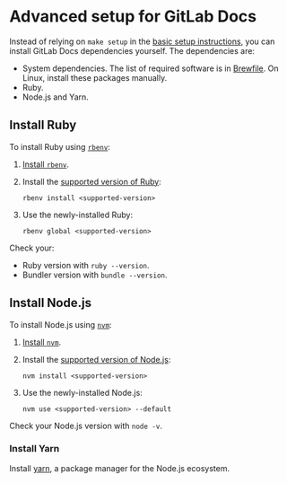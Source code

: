 # Advanced setup for GitLab Docs

Instead of relying on `make setup` in the [basic setup instructions](setup.md), you can install GitLab Docs
dependencies yourself. The dependencies are:

- System dependencies. The list of required software is in [Brewfile](/Brewfile). On Linux, install these packages manually.
- Ruby.
- Node.js and Yarn.

## Install Ruby

To install Ruby using [`rbenv`](https://github.com/rbenv/rbenv):

1. [Install `rbenv`](https://github.com/rbenv/rbenv#installation).
1. Install the [supported version of Ruby](https://gitlab.com/gitlab-org/gitlab-docs/-/blob/main/.ruby-version):

   ```shell
   rbenv install <supported-version>
   ```

1. Use the newly-installed Ruby:

   ```shell
   rbenv global <supported-version>
   ```

Check your:

- Ruby version with `ruby --version`.
- Bundler version with `bundle --version`.

## Install Node.js

To install Node.js using [`nvm`](https://github.com/nvm-sh/nvm):

1. [Install `nvm`](https://github.com/nvm-sh/nvm#installation-and-update).
1. Install the [supported version of Node.js](https://gitlab.com/gitlab-org/gitlab-docs/-/blob/main/.nvmrc):

   ```shell
   nvm install <supported-version>
   ```

1. Use the newly-installed Node.js:

   ```shell
   nvm use <supported-version> --default
   ```

Check your Node.js version with `node -v`.

### Install Yarn

Install [yarn](https://yarnpkg.com/en/docs/install), a package manager for the Node.js ecosystem.
